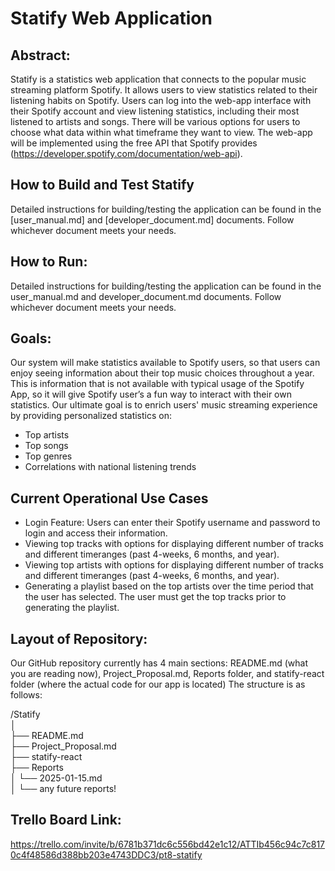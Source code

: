 # Statify Web Application
## Abstract:
Statify is a statistics web application that connects to the popular music streaming platform Spotify. It allows users to view statistics related to their listening habits on Spotify. Users can log into the web-app interface with their Spotify account and view listening statistics, including their most listened to artists and songs. There will be various options for users to choose what data within what timeframe they want to view. The web-app will be implemented using the free API that Spotify provides (https://developer.spotify.com/documentation/web-api).

## How to Build and Test Statify
Detailed instructions for building/testing the application can be found in the [user_manual.md] and [developer_document.md] documents. Follow whichever document meets your needs.

## How to Run:
Detailed instructions for building/testing the application can be found in the user_manual.md and developer_document.md documents. Follow whichever document meets your needs.

## Goals:
Our system will make statistics available to Spotify users, so that users can enjoy seeing information about their top music choices throughout a year. This is information that is not available with typical usage of the Spotify App, so it will give Spotify user’s a fun way to interact with their own statistics.
Our ultimate goal is to enrich users' music streaming experience by providing personalized statistics on:
- Top artists
- Top songs
- Top genres
- Correlations with national listening trends

## Current Operational Use Cases
- Login Feature: Users can enter their Spotify username and password to login and access their information.
- Viewing top tracks with options for displaying different number of tracks and different timeranges (past 4-weeks, 6 months, and year).
- Viewing top artists with options for displaying different number of tracks and different timeranges (past 4-weeks, 6 months, and year).
- Generating a playlist based on the top artists over the time period that the user has selected. The user must get the top tracks prior to generating the playlist.

## Layout of Repository:
Our GitHub repository currently has 4 main sections: README.md (what you are reading now), Project_Proposal.md, Reports folder, and statify-react folder (where the actual code for our app is located)
The structure is as follows:

/Statify\
│\
├── README.md\
├── Project_Proposal.md\
├── statify-react\
├── Reports\
│   └── 2025-01-15.md\
│   └── any future reports!

## Trello Board Link:
https://trello.com/invite/b/6781b371dc6c556bd42e1c12/ATTIb456c94c7c8170c4f48586d388bb203e4743DDC3/pt8-statify
